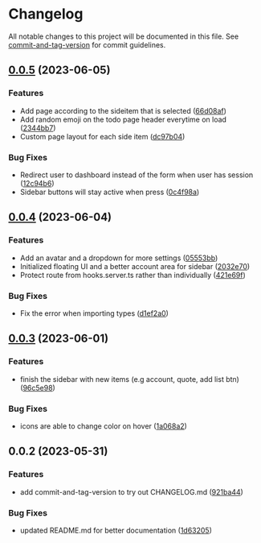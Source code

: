 # Changelog

All notable changes to this project will be documented in this file. See [commit-and-tag-version](https://github.com/absolute-version/commit-and-tag-version) for commit guidelines.

## [0.0.5](https://github.com/MatthewAnder/auth-demo/compare/v0.0.4...v0.0.5) (2023-06-05)


### Features

* Add page according to the sideitem that is selected ([66d08af](https://github.com/MatthewAnder/auth-demo/commit/66d08af1a476c19beb5aa7831b7c812d51e0f51a))
* Add random emoji on the todo page header everytime on load ([2344bb7](https://github.com/MatthewAnder/auth-demo/commit/2344bb718febf5992da546ae354a5fc3192f3bba))
* Custom page layout for each side item ([dc97b04](https://github.com/MatthewAnder/auth-demo/commit/dc97b0455abfb255cbad91c4da55cd1f80775375))


### Bug Fixes

* Redirect user to dashboard instead of the form when user has session ([12c94b6](https://github.com/MatthewAnder/auth-demo/commit/12c94b6a4f45c08ac30e307d1bc73762b070ee20))
* Sidebar buttons will stay active when press ([0c4f98a](https://github.com/MatthewAnder/auth-demo/commit/0c4f98a8d7e3639cee05f803a0ce1ca531a24be2))

## [0.0.4](https://github.com/MatthewAnder/auth-demo/compare/v0.0.3...v0.0.4) (2023-06-04)


### Features

* Add an avatar and a dropdown for more settings ([05553bb](https://github.com/MatthewAnder/auth-demo/commit/05553bb40ef66d1dabcd9bf79da2b4a20f65129e))
* Initialized floating UI and a better account area for sidebar ([2032e70](https://github.com/MatthewAnder/auth-demo/commit/2032e70b781029a2deeb82832afcc79933b5e249))
* Protect route from hooks.server.ts rather than individually ([421e69f](https://github.com/MatthewAnder/auth-demo/commit/421e69faae3c7d9d6bfef731bb8e7303cf82a83d))


### Bug Fixes

* Fix the error when importing types ([d1ef2a0](https://github.com/MatthewAnder/auth-demo/commit/d1ef2a02dec847a64ebd176d4fbcd8e45e90a770))

## [0.0.3](https://github.com/MatthewAnder/auth-demo/compare/v0.0.2...v0.0.3) (2023-06-01)


### Features

* finish the sidebar with new items (e.g account, quote, add list btn) ([96c5e98](https://github.com/MatthewAnder/auth-demo/commit/96c5e98d8debd05b64c54851bded75c3e85c0db5))


### Bug Fixes

* icons are able to change color on hover ([1a068a2](https://github.com/MatthewAnder/auth-demo/commit/1a068a26f4879189219294f6cade78c8818191cf))

## 0.0.2 (2023-05-31)


### Features

* add commit-and-tag-version to try out CHANGELOG.md ([921ba44](https://github.com/MatthewAnder/auth-demo/commit/921ba44e20f5522bc69091e739fca6a6e1b89368))


### Bug Fixes

* updated README.md for better documentation ([1d63205](https://github.com/MatthewAnder/auth-demo/commit/1d63205864efafec84dbeba243bdbc7cbcb2adeb))
